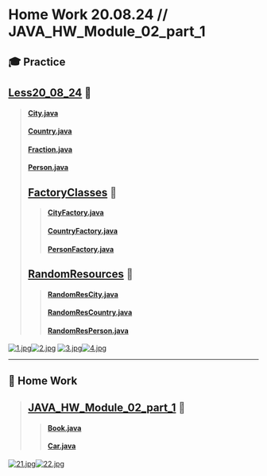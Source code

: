 # Home Work 20.08.24 // JAVA_HW_Module_02_part_1
## :mortar_board: Practice
## [Less20_08_24](https://github.com/mykha8lad/java-course/tree/main/src/Less20_08_24) :file_folder:
> #### [City.java](https://github.com/mykha8lad/java-course/blob/main/src/Less20_08_24/City.java)
> #### [Country.java](https://github.com/mykha8lad/java-course/blob/main/src/Less20_08_24/Country.java)
> #### [Fraction.java](https://github.com/mykha8lad/java-course/blob/main/src/Less20_08_24/Fraction.java)
> #### [Person.java](https://github.com/mykha8lad/java-course/blob/main/src/Less20_08_24/Person.java)
> ## [FactoryClasses](https://github.com/mykha8lad/java-course/tree/main/src/Less20_08_24/FactoryClasses) :file_folder:
> > #### [CityFactory.java](https://github.com/mykha8lad/java-course/blob/main/src/Less20_08_24/FactoryClasses/CityFactory.java)
> > #### [CountryFactory.java](https://github.com/mykha8lad/java-course/blob/main/src/Less20_08_24/FactoryClasses/CountryFactory.java)
> > #### [PersonFactory.java](https://github.com/mykha8lad/java-course/blob/main/src/Less20_08_24/FactoryClasses/PersonFactory.java)
> ## [RandomResources](https://github.com/mykha8lad/java-course/tree/main/src/Less20_08_24/RandomResources) :file_folder:
> > #### [RandomResCity.java](https://github.com/mykha8lad/java-course/blob/main/src/Less20_08_24/RandomResources/RandomResCity.java)
> > #### [RandomResCountry.java](https://github.com/mykha8lad/java-course/blob/main/src/Less20_08_24/RandomResources/RandomResCountry.java)
> > #### [RandomResPerson.java](https://github.com/mykha8lad/java-course/blob/main/src/Less20_08_24/RandomResources/RandomResPerson.java)
[![1.jpg](https://i.postimg.cc/1zGMkZbG/1.jpg)](https://postimg.cc/gw0vh1zj)[![2.jpg](https://i.postimg.cc/9F2ZrNgM/2.jpg)](https://postimg.cc/4n8m0wgk)
[![3.jpg](https://i.postimg.cc/t4C6znjG/3.jpg)](https://postimg.cc/pp4yWTrs)[![4.jpg](https://i.postimg.cc/FHWLCFrd/4.jpg)](https://postimg.cc/jDf2LbJt)
___
## :memo: Home Work
> ## [JAVA_HW_Module_02_part_1](https://github.com/mykha8lad/java-course/tree/main/src/JAVA_HW_Module_02_part_1) :file_folder:
> > #### [Book.java](https://github.com/mykha8lad/java-course/blob/main/src/JAVA_HW_Module_02_part_1/Book.java)
> > #### [Car.java](https://github.com/mykha8lad/java-course/blob/main/src/JAVA_HW_Module_02_part_1/Car.java)
[![21.jpg](https://i.postimg.cc/vThB1XDg/21.jpg)](https://postimg.cc/PvLh9WWT)[![22.jpg](https://i.postimg.cc/44QnF4wf/22.jpg)](https://postimg.cc/233z1DPM)
